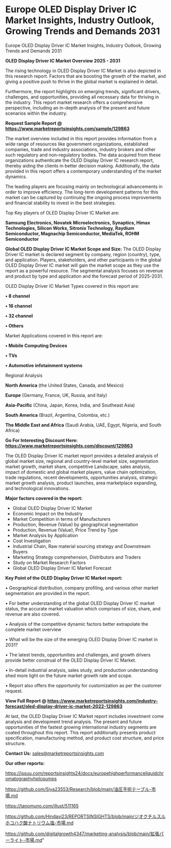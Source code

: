 # Europe OLED Display Driver IC Market Insights, Industry Outlook, Growing Trends and Demands 2031
Europe OLED Display Driver IC Market Insights, Industry Outlook, Growing Trends and Demands 2031

<Strong> OLED Display Driver IC Market Overview 2025 - 2031</strong>

The rising technology in OLED Display Driver IC Market is also depicted in this research report. Factors that are boosting the growth of the market, and giving a positive push to thrive in the global market is explained in detail.

Furthermore, the report highlights on emerging trends, significant drivers, challenges, and opportunities, providing all necessary data for thriving in the industry. This report market research offers a comprehensive perspective, including an in-depth analysis of the present and future scenarios within the industry.

<strong>Request Sample Report @ <a href=https://www.marketreportsinsights.com/sample/129863>https://www.marketreportsinsights.com/sample/129863</a></strong>

The market overview included in this report provides information from a wide range of resources like government organizations, established companies, trade and industry associations, industry brokers and other such regulatory and non-regulatory bodies. The data acquired from these organizations authenticate the OLED Display Driver IC research report, thereby aiding the clients in better decision making. Additionally, the data provided in this report offers a contemporary understanding of the market dynamics.

The leading players are focusing mainly on technological advancements in order to improve efficiency. The long-term development patterns for this market can be captured by continuing the ongoing process improvements and financial stability to invest in the best strategies.

Top Key players of OLED Display Driver IC Market are:

<strong>Samsung Electronics, Novatek Microelectronics, Synaptics, Himax Technologies, Silicon Works, Sitronix Technology, Raydium Semiconductor, Magnachip Semiconductor, MediaTek, ROHM Semiconductor</strong>

<strong><b>Global OLED Display Driver IC Market Scope and Size:</b></strong>
The OLED Display Driver IC market is declared segment by company, region (country), type, and application. Players, stakeholders, and other participants in the global OLED Display Driver IC market will gain the market scope as they use the report as a powerful resource. The segmental analysis focuses on revenue and product by type and application and the forecast period of 2025-2031.

OLED Display Driver IC Market Types covered in this report are:

<strong>• 8 channel

• 16 channel

• 32 channel

• Others</strong>

Market Applications covered in this report are:

<strong>• Mobile Computing Devices

• TVs

• Automotive infotainment systems</strong> 

Regional Analysis

<strong>North America</strong> (the United States, Canada, and Mexico)

<strong>Europe</strong> (Germany, France, UK, Russia, and Italy)

<strong>Asia-Pacific</strong> (China, Japan, Korea, India, and Southeast Asia)

<strong>South America</strong> (Brazil, Argentina, Colombia, etc.)

<strong>The Middle East and Africa</strong> (Saudi Arabia, UAE, Egypt, Nigeria, and South Africa)

<strong>Go For Interesting Discount Here: <a href=https://www.marketreportsinsights.com/discount/129863>https://www.marketreportsinsights.com/discount/129863</a></strong>

The OLED Display Driver IC market report provides a detailed analysis of global market size, regional and country-level market size, segmentation market growth, market share, competitive Landscape, sales analysis, impact of domestic and global market players, value chain optimization, trade regulations, recent developments, opportunities analysis, strategic market growth analysis, product launches, area marketplace expanding, and technological innovations.

<strong><b>Major factors covered in the report:</b></strong>
<ul>
  <li>Global OLED Display Driver IC Market </li>
  <li>Economic Impact on the Industry</li>
  <li>Market Competition in terms of Manufacturers</li>
  <li>Production, Revenue (Value) by geographical segmentation</li>
  <li>Production, Revenue (Value), Price Trend by Type</li>
  <li>Market Analysis by Application</li>
  <li>Cost Investigation</li>
  <li>Industrial Chain, Raw material sourcing strategy and Downstream Buyers</li>
  <li>Marketing Strategy comprehension, Distributors and Traders</li>
  <li>Study on Market Research Factors</li>
  <li>Global OLED Display Driver IC Market Forecast</li>
</ul>

<strong><b>Key Point of the OLED Display Driver IC Market report:</b></strong>

• Geographical distribution, company profiling, and various other market segmentation are provided in the report.

• For better understanding of the global OLED Display Driver IC market status, the accurate market valuation which comprises of size, share, and revenue are also covered.

• Analysis of the competitive dynamic factors better extrapolate the complete market overview

• What will be the size of the emerging OLED Display Driver IC market in 2031?

• The latest trends, opportunities and challenges, and growth drivers provide better construal of the OLED Display Driver IC Market.

• In-detail industrial analysis, sales study, and production understanding shed more light on the future market growth rate and scope.

• Report also offers the opportunity for customization as per the customer request.

<strong><b>View Full Report @ <a href=https://www.marketreportsinsights.com/industry-forecast/oled-display-driver-ic-market-2022-129863>https://www.marketreportsinsights.com/industry-forecast/oled-display-driver-ic-market-2022-129863</a></b></strong>


At last, the OLED Display Driver IC Market report includes investment come analysis and development trend analysis. The present and future opportunities of the fastest growing international industry segments are coated throughout this report. This report additionally presents product specification, manufacturing method, and product cost structure, and price structure.

<strong>Contact Us:</strong>
sales@marketreportsinsights.com

<strong>Our other reports:</strong>

<a href=https://issuu.com/reportsinsights24/docs/europehighperformanceliquidchromatographyhplcpumps>https://issuu.com/reportsinsights24/docs/europehighperformanceliquidchromatographyhplcpumps</a>

<a href=https://github.com/Siya23553/Research/blob/main/油圧手術テーブル-市場.md>https://github.com/Siya23553/Research/blob/main/油圧手術テーブル-市場.md</a>

<a href=https://tanomuno.com/illust/511165>https://tanomuno.com/illust/511165</a>

<a href=https://github.com/Hindavi23/REPORTSINSIGHTS/blob/main/ジオクチルスルホコハク酸ナトリウム塩-市場.md>https://github.com/Hindavi23/REPORTSINSIGHTS/blob/main/ジオクチルスルホコハク酸ナトリウム塩-市場.md</a>

<a href=https://github.com/digitalgrowth4347/marketing-analysis/blob/main/拡張パーライト-市場.md>https://github.com/digitalgrowth4347/marketing-analysis/blob/main/拡張パーライト-市場.md</a>"
